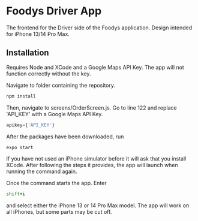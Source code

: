 # Foodys Driver App

The frontend for the Driver side of the Foodys application. Design intended for iPhone 13/14 Pro Max.

## Installation

Requires Node and XCode and a Google Maps API Key. The app will not function correctly without the key.

Navigate to folder containing the repository.

```bash
npm install
```

Then, navigate to screens/OrderScreen.js. Go to line 122 and replace 'API_KEY' with a Google Maps API Key.

```javascript
apikey={'API_KEY'}
```

After the packages have been downloaded, run

```bash
expo start
```

If you have not used an iPhone simulator before it will ask that you install XCode. After following the steps it provides, the app will launch when running the command again.

Once the command starts the app. Enter
```bash
shift+i
```
and select either the iPhone 13 or 14 Pro Max model. The app will work on all iPhones, but some parts may be cut off.